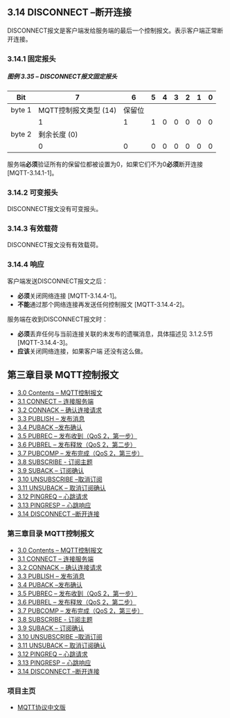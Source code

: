 ## 3.14 DISCONNECT –断开连接

DISCONNECT报文是客户端发给服务端的最后一个控制报文。表示客户端正常断开连接。

### 3.14.1 固定报头

##### 图例 3.35 – DISCONNECT报文固定报头

| **Bit** | **7**                 | **6**  | **5** | **4** | **3** | **2** | **1** | **0** |
|---------|-----------------------|--------|-------|-------|-------|-------|-------|-------|
| byte 1  | MQTT控制报文类型 (14) | 保留位 |
|         | 1                     | 1      | 1     | 0     | 0     | 0     | 0     | 0     |
| byte 2  | 剩余长度 (0)          |
|         | 0                     | 0      | 0     | 0     | 0     | 0     | 0     | 0     |

服务端**必须**验证所有的保留位都被设置为0，如果它们不为0**必须**断开连接 \[MQTT-3.14.1-1\]。

### 3.14.2 可变报头

DISCONNECT报文没有可变报头。

### 3.14.3 有效载荷

DISCONNECT报文没有有效载荷。

### 3.14.4 响应

客户端发送DISCONNECT报文之后：

-   **必须**关闭网络连接 \[MQTT-3.14.4-1\]。
-   **不能**通过那个网络连接再发送任何控制报文 \[MQTT-3.14.4-2\]。

服务端在收到DISCONNECT报文时：

-   **必须**丢弃任何与当前连接关联的未发布的遗嘱消息，具体描述见 3.1.2.5节 \[MQTT-3.14.4-3\]。
-   **应该**关闭网络连接，如果客户端 还没有这么做。


## 第三章目录 MQTT控制报文

- [3.0 Contents – MQTT控制报文](03-ControlPackets.md)
- [3.1 CONNECT – 连接服务端](0301-CONNECT.md)
- [3.2 CONNACK – 确认连接请求](0302-CONNACK.md)
- [3.3 PUBLISH – 发布消息](0303-PUBLISH.md)
- [3.4 PUBACK –发布确认](0304-PUBACK.md)
- [3.5 PUBREC – 发布收到（QoS 2，第一步）](0305-PUBREC.md)
- [3.6 PUBREL – 发布释放（QoS 2，第二步）](0306-PUBREL.md)
- [3.7 PUBCOMP – 发布完成（QoS 2，第三步）](0307-PUBCOMP.md)
- [3.8 SUBSCRIBE - 订阅主题](0308-SUBSCRIBE.md)
- [3.9 SUBACK – 订阅确认](0309-SUBACK.md)
- [3.10 UNSUBSCRIBE –取消订阅](0310-UNSUBSCRIBE.md)
- [3.11 UNSUBACK – 取消订阅确认](0311-UNSUBACK.md)
- [3.12 PINGREQ – 心跳请求](0312-PINGREQ.md)
- [3.13 PINGRESP – 心跳响应](0313-PINGRESP.md)
- [3.14 DISCONNECT –断开连接](0314-DISCONNECT.md)

### 第三章目录 MQTT控制报文

- [3.0 Contents – MQTT控制报文](03-ControlPackets.md)
- [3.1 CONNECT – 连接服务端](0301-CONNECT.md)
- [3.2 CONNACK – 确认连接请求](0302-CONNACK.md)
- [3.3 PUBLISH – 发布消息](0303-PUBLISH.md)
- [3.4 PUBACK –发布确认](0304-PUBACK.md)
- [3.5 PUBREC – 发布收到（QoS 2，第一步）](0305-PUBREC.md)
- [3.6 PUBREL – 发布释放（QoS 2，第二步）](0306-PUBREL.md)
- [3.7 PUBCOMP – 发布完成（QoS 2，第三步）](0307-PUBCOMP.md)
- [3.8 SUBSCRIBE - 订阅主题](0308-SUBSCRIBE.md)
- [3.9 SUBACK – 订阅确认](0309-SUBACK.md)
- [3.10 UNSUBSCRIBE –取消订阅](0310-UNSUBSCRIBE.md)
- [3.11 UNSUBACK – 取消订阅确认](0311-UNSUBACK.md)
- [3.12 PINGREQ – 心跳请求](0312-PINGREQ.md)
- [3.13 PINGRESP – 心跳响应](0313-PINGRESP.md)
- [3.14 DISCONNECT –断开连接](0314-DISCONNECT.md)

### 项目主页

- [MQTT协议中文版](https://github.com/mcxiaoke/mqtt)


